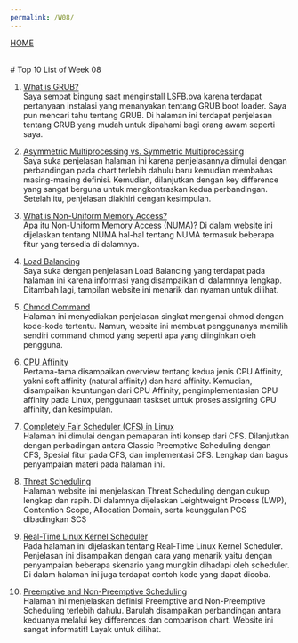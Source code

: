 ```yaml
---
permalink: /W08/
---
```

[HOME](../)

<br>
# Top 10 List of Week 08


1. [What is GRUB?](https://qastack.id/ubuntu/347203/what-exactly-is-grub)<br>
Saya sempat bingung saat menginstall LSFB.ova karena terdapat pertanyaan instalasi yang menanyakan tentang GRUB boot loader. Saya pun mencari tahu tentang GRUB. Di halaman ini terdapat penjelasan tentang GRUB yang mudah untuk dipahami bagi orang awam seperti saya.

2. [Asymmetric Multiprocessing vs. Symmetric Multiprocessing](https://techdifferences.com/difference-between-symmetric-and-asymmetric-multiprocessing.html)<br>
Saya suka penjelasan halaman ini karena penjelasannya dimulai dengan perbandingan pada chart terlebih dahulu baru kemudian membahas masing-masing definisi. Kemudian, dilanjutkan dengan key difference yang sangat berguna untuk mengkontraskan kedua perbandingan. Setelah itu, penjelasan diakhiri dengan kesimpulan.

3. [What is Non-Uniform Memory Access?](http://www.techplayon.com/what-is-numa-non-uniform-memory-access/)<br>
Apa itu Non-Uniform Memory Access (NUMA)? Di dalam website ini dijelaskan tentang NUMA hal-hal tentang NUMA termasuk beberapa fitur yang tersedia di dalamnya.

4. [Load Balancing](https://avinetworks.com/what-is-load-balancing/)<br>
Saya suka dengan penjelasan Load Balancing yang terdapat pada halaman ini karena informasi yang disampaikan di dalamnnya lengkap. Ditambah lagi, tampilan website ini menarik dan nyaman untuk dilihat.

5. [Chmod Command](https://chmodcommand.com/chmod-644/)<br>
Halaman ini menyediakan penjelasan singkat mengenai chmod dengan kode-kode tertentu. Namun, website ini membuat penggunanya memilih sendiri command chmod yang seperti apa yang diinginkan oleh pengguna.

6. [CPU Affinity](https://www.how-hard-can-it.be/cpu-affinity-introduction/)<br>
Pertama-tama disampaikan overview tentang kedua jenis CPU Affinity, yakni soft affinity (natural affinity) dan hard affinity. Kemudian, disampaikan keuntungan dari CPU Affinity, pengimplementasian CPU affinity pada Linux, penggunaan taskset untuk proses assigning CPU affinity, dan kesimpulan.

7. [Completely Fair Scheduler (CFS) in Linux](https://opensource.com/article/19/2/fair-scheduling-linux)<br>
Halaman ini dimulai dengan pemaparan inti konsep dari CFS. Dilanjutkan dengan perbadingan antara Classic Preemptive Scheduling dengan CFS, Spesial fitur pada CFS, dan implementasi CFS. Lengkap dan bagus penyampaian materi pada halaman ini.

8. [Threat Scheduling](https://www.geeksforgeeks.org/thread-scheduling/)<br>
Halaman website ini menjelaskan Threat Scheduling dengan cukup lengkap dan rapih. Di dalamnya dijelaskan Leightweight Process (LWP), Contention Scope, Allocation Domain, serta keunggulan PCS dibadingkan SCS

9. [Real-Time Linux Kernel Scheduler](https://www.linuxjournal.com/article/10165)<br>
Pada halaman ini dijelaskan tentang Real-Time Linux Kernel Scheduler. Penjelasan ini disampaikan dengan cara yang menarik yaitu dengan penyampaian beberapa skenario yang mungkin dihadapi oleh scheduler. Di dalam halaman ini juga terdapat contoh kode yang dapat dicoba.

10. [Preemptive and Non-Preemptive Scheduling](https://www.geeksforgeeks.org/preemptive-and-non-preemptive-scheduling/)<br>
Halaman ini menjelaskan definisi Preemptive and Non-Preemptive Scheduling terlebih dahulu. Barulah disampaikan perbandingan antara keduanya melalui key differences dan comparison chart. Website ini sangat informatif! Layak untuk dilihat.